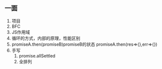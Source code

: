 ## 一面

1. 项目
2. BFC
3. JS作用域
4. 循环的方式，内部的原理，性能区别
5. promiseA.then(promiseB)promiseB的状态 promiseA.then(res=>{},err=>{})
6. 手写
   1. promise.allSettled
   2. 全排列

